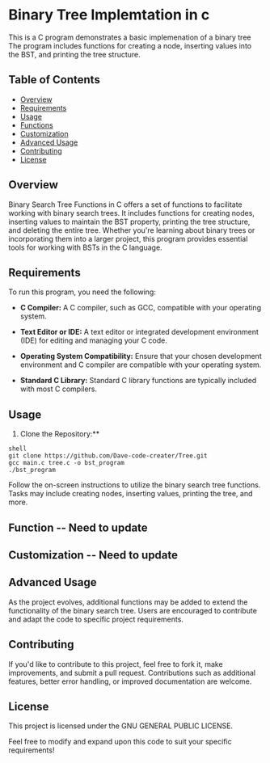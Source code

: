 # Binary Tree Implemtation in c
This is a C program demonstrates a basic implemenation of a binary tree The program includes functions for creating a node, inserting values into the BST, and printing the tree structure.
## Table of Contents
- [Overview](#overview)
- [Requirements](#requirements)
- [Usage](#usage)
- [Functions](#functions)
- [Customization](#customization)
- [Advanced Usage](#advanced-usage)
- [Contributing](#contributing)
- [License](#license)

## Overview
Binary Search Tree Functions in C offers a set of functions to facilitate working with binary search trees. It includes functions for creating nodes, inserting values to maintain the BST property, printing the tree structure, and deleting the entire tree. Whether you're learning about binary trees or incorporating them into a larger project, this program provides essential tools for working with BSTs in the C language.

## Requirements

To run this program, you need the following:

- **C Compiler:** A C compiler, such as GCC, compatible with your operating system.

- **Text Editor or IDE:** A text editor or integrated development environment (IDE) for editing and managing your C code.

- **Operating System Compatibility:** Ensure that your chosen development environment and C compiler are compatible with your operating system.

- **Standard C Library:** Standard C library functions are typically included with most C compilers.

## Usage

1. Clone the Repository:**
~~~
shell
git clone https://github.com/Dave-code-creater/Tree.git
gcc main.c tree.c -o bst_program
./bst_program
~~~
Follow the on-screen instructions to utilize the binary search tree functions. Tasks may include creating nodes, inserting values, printing the tree, and more.

## Function -- Need to update

## Customization -- Need to update

## Advanced Usage

As the project evolves, additional functions may be added to extend the functionality of the binary search tree. Users are encouraged to contribute and adapt the code to specific project requirements.

## Contributing

If you'd like to contribute to this project, feel free to fork it, make improvements, and submit a pull request. Contributions such as additional features, better error handling, or improved documentation are welcome.

## License

This project is licensed under the GNU GENERAL PUBLIC LICENSE.

Feel free to modify and expand upon this code to suit your specific requirements!
